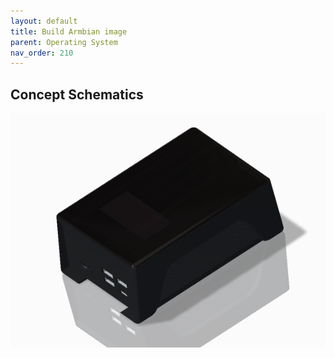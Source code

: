 ```yaml
---
layout: default
title: Build Armbian image
parent: Operating System
nav_order: 210
---
```

## Concept Schematics

![alt text][images]

[images]: Base_render_angle_1.png "Concept Render of BitBox Base"

[images]: Base_render_top_dimensions_1.png "Concept Render of BitBox Base - top view"

[images]: base_section_explode_angle_1.pn "Concept Render of BitBox Base - exploded section view"